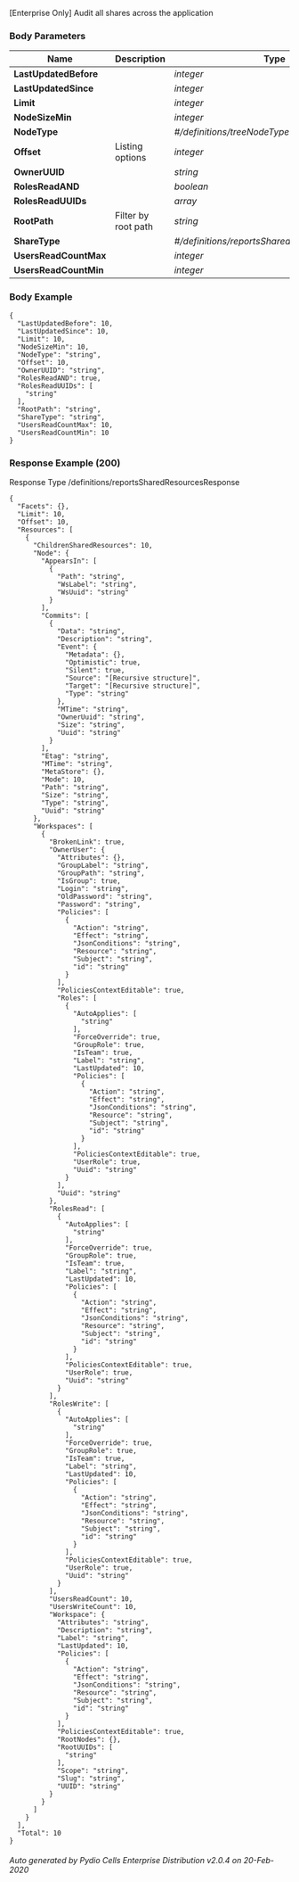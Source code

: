 






 
[Enterprise Only] Audit all shares across the application  


### Body Parameters

Name | Description | Type | Required
---|---|---|---
**LastUpdatedBefore** |  | _integer_ |   
**LastUpdatedSince** |  | _integer_ |   
**Limit** |  | _integer_ |   
**NodeSizeMin** |  | _integer_ |   
**NodeType** |  | _#/definitions/treeNodeType_ |   
**Offset** | Listing options | _integer_ |   
**OwnerUUID** |  | _string_ |   
**RolesReadAND** |  | _boolean_ |   
**RolesReadUUIDs** |  | _array_ |   
**RootPath** | Filter by root path | _string_ |   
**ShareType** |  | _#/definitions/reportsSharedResourceShareType_ |   
**UsersReadCountMax** |  | _integer_ |   
**UsersReadCountMin** |  | _integer_ |   


### Body Example
```
{
  "LastUpdatedBefore": 10,
  "LastUpdatedSince": 10,
  "Limit": 10,
  "NodeSizeMin": 10,
  "NodeType": "string",
  "Offset": 10,
  "OwnerUUID": "string",
  "RolesReadAND": true,
  "RolesReadUUIDs": [
    "string"
  ],
  "RootPath": "string",
  "ShareType": "string",
  "UsersReadCountMax": 10,
  "UsersReadCountMin": 10
}
```






### Response Example (200)
Response Type /definitions/reportsSharedResourcesResponse

```
{
  "Facets": {},
  "Limit": 10,
  "Offset": 10,
  "Resources": [
    {
      "ChildrenSharedResources": 10,
      "Node": {
        "AppearsIn": [
          {
            "Path": "string",
            "WsLabel": "string",
            "WsUuid": "string"
          }
        ],
        "Commits": [
          {
            "Data": "string",
            "Description": "string",
            "Event": {
              "Metadata": {},
              "Optimistic": true,
              "Silent": true,
              "Source": "[Recursive structure]",
              "Target": "[Recursive structure]",
              "Type": "string"
            },
            "MTime": "string",
            "OwnerUuid": "string",
            "Size": "string",
            "Uuid": "string"
          }
        ],
        "Etag": "string",
        "MTime": "string",
        "MetaStore": {},
        "Mode": 10,
        "Path": "string",
        "Size": "string",
        "Type": "string",
        "Uuid": "string"
      },
      "Workspaces": [
        {
          "BrokenLink": true,
          "OwnerUser": {
            "Attributes": {},
            "GroupLabel": "string",
            "GroupPath": "string",
            "IsGroup": true,
            "Login": "string",
            "OldPassword": "string",
            "Password": "string",
            "Policies": [
              {
                "Action": "string",
                "Effect": "string",
                "JsonConditions": "string",
                "Resource": "string",
                "Subject": "string",
                "id": "string"
              }
            ],
            "PoliciesContextEditable": true,
            "Roles": [
              {
                "AutoApplies": [
                  "string"
                ],
                "ForceOverride": true,
                "GroupRole": true,
                "IsTeam": true,
                "Label": "string",
                "LastUpdated": 10,
                "Policies": [
                  {
                    "Action": "string",
                    "Effect": "string",
                    "JsonConditions": "string",
                    "Resource": "string",
                    "Subject": "string",
                    "id": "string"
                  }
                ],
                "PoliciesContextEditable": true,
                "UserRole": true,
                "Uuid": "string"
              }
            ],
            "Uuid": "string"
          },
          "RolesRead": [
            {
              "AutoApplies": [
                "string"
              ],
              "ForceOverride": true,
              "GroupRole": true,
              "IsTeam": true,
              "Label": "string",
              "LastUpdated": 10,
              "Policies": [
                {
                  "Action": "string",
                  "Effect": "string",
                  "JsonConditions": "string",
                  "Resource": "string",
                  "Subject": "string",
                  "id": "string"
                }
              ],
              "PoliciesContextEditable": true,
              "UserRole": true,
              "Uuid": "string"
            }
          ],
          "RolesWrite": [
            {
              "AutoApplies": [
                "string"
              ],
              "ForceOverride": true,
              "GroupRole": true,
              "IsTeam": true,
              "Label": "string",
              "LastUpdated": 10,
              "Policies": [
                {
                  "Action": "string",
                  "Effect": "string",
                  "JsonConditions": "string",
                  "Resource": "string",
                  "Subject": "string",
                  "id": "string"
                }
              ],
              "PoliciesContextEditable": true,
              "UserRole": true,
              "Uuid": "string"
            }
          ],
          "UsersReadCount": 10,
          "UsersWriteCount": 10,
          "Workspace": {
            "Attributes": "string",
            "Description": "string",
            "Label": "string",
            "LastUpdated": 10,
            "Policies": [
              {
                "Action": "string",
                "Effect": "string",
                "JsonConditions": "string",
                "Resource": "string",
                "Subject": "string",
                "id": "string"
              }
            ],
            "PoliciesContextEditable": true,
            "RootNodes": {},
            "RootUUIDs": [
              "string"
            ],
            "Scope": "string",
            "Slug": "string",
            "UUID": "string"
          }
        }
      ]
    }
  ],
  "Total": 10
}
```




###### Auto generated by Pydio Cells Enterprise Distribution v2.0.4 on 20-Feb-2020
